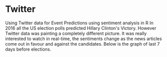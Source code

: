 # Twitter
Using Twitter data for Event Predictions using sentiment analysis in R
In 2016 all the US election polls predicted Hillary Clinton's Victory. 
However Twitter data was painting a completely different picture. It was really 
interested to watch in real-time, the sentiments change as the news articles come out
in favour and against the candidates. Below is the graph of last 7 days before elections.

